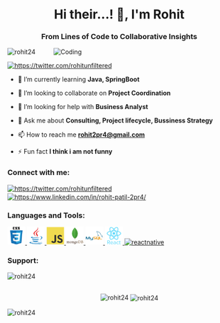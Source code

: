 
<h1 align="center">Hi their...! 👋, I'm Rohit </h1>
<h3 align="center">From Lines of Code to Collaborative Insights</h3>
<img align="right" alt="Coding" width="400" src="https://media.tenor.com/rePDfDWO3XoAAAAd/hacking.gif">

<p align="left"> <img src="https://komarev.com/ghpvc/?username=rohit24&label=Profile%20views&color=0e75b6&style=flat" alt="rohit24" /> </p>

<p align="left"> <a href="https://twitter.com/https://twitter.com/rohitunfiltered" target="blank"><img src="https://img.shields.io/twitter/follow/https://twitter.com/rohitunfiltered?logo=twitter&style=for-the-badge" alt="https://twitter.com/rohitunfiltered" /></a> </p>

- 🌱 I’m currently learning **Java, SpringBoot**

- 👯 I’m looking to collaborate on **Project Coordination**

- 🤝 I’m looking for help with **Business Analyst**

- 💬 Ask me about **Consulting, Project lifecycle, Bussiness Strategy**

- 📫 How to reach me **rohit2pr4@gmail.com**

- ⚡ Fun fact **I think i am not funny**

<h3 align="left">Connect with me:</h3>
<p align="left">
<a href="https://twitter.com/https://twitter.com/rohitunfiltered" target="blank"><img align="center" src="https://raw.githubusercontent.com/rahuldkjain/github-profile-readme-generator/master/src/images/icons/Social/twitter.svg" alt="https://twitter.com/rohitunfiltered" height="30" width="40" /></a>
<a href="https://linkedin.com/in/https://www.linkedin.com/in/rohit-patil-2pr4/" target="blank"><img align="center" src="https://raw.githubusercontent.com/rahuldkjain/github-profile-readme-generator/master/src/images/icons/Social/linked-in-alt.svg" alt="https://www.linkedin.com/in/rohit-patil-2pr4/" height="30" width="40" /></a>
</p>

<h3 align="left">Languages and Tools:</h3>
<p align="left"> <a href="https://www.w3schools.com/css/" target="_blank" rel="noreferrer"> <img src="https://raw.githubusercontent.com/devicons/devicon/master/icons/css3/css3-original-wordmark.svg" alt="css3" width="40" height="40"/> </a> <a href="https://www.java.com" target="_blank" rel="noreferrer"> <img src="https://raw.githubusercontent.com/devicons/devicon/master/icons/java/java-original.svg" alt="java" width="40" height="40"/> </a> <a href="https://developer.mozilla.org/en-US/docs/Web/JavaScript" target="_blank" rel="noreferrer"> <img src="https://raw.githubusercontent.com/devicons/devicon/master/icons/javascript/javascript-original.svg" alt="javascript" width="40" height="40"/> </a> <a href="https://www.mongodb.com/" target="_blank" rel="noreferrer"> <img src="https://raw.githubusercontent.com/devicons/devicon/master/icons/mongodb/mongodb-original-wordmark.svg" alt="mongodb" width="40" height="40"/> </a> <a href="https://www.mysql.com/" target="_blank" rel="noreferrer"> <img src="https://raw.githubusercontent.com/devicons/devicon/master/icons/mysql/mysql-original-wordmark.svg" alt="mysql" width="40" height="40"/> </a> <a href="https://reactjs.org/" target="_blank" rel="noreferrer"> <img src="https://raw.githubusercontent.com/devicons/devicon/master/icons/react/react-original-wordmark.svg" alt="react" width="40" height="40"/> </a> <a href="https://reactnative.dev/" target="_blank" rel="noreferrer"> <img src="https://reactnative.dev/img/header_logo.svg" alt="reactnative" width="40" height="40"/> </a> </p>

<h3 align="left">Support:</h3>
<p><a href="https://www.buymeacoffee.com/rohit24"> <img align="left" src="https://cdn.buymeacoffee.com/buttons/v2/default-yellow.png" height="50" width="210" alt="rohit24" /></a></p><br><br>

<p><img align="left" src="https://github-readme-stats.vercel.app/api/top-langs?username=rohit24&show_icons=true&locale=en&layout=compact" alt="rohit24" /></p>

<p>&nbsp;<img align="center" src="https://github-readme-stats.vercel.app/api?username=rohit24&show_icons=true&locale=en" alt="rohit24" /></p>

<p><img align="center" src="https://github-readme-streak-stats.herokuapp.com/?user=rohit24&" alt="rohit24" /></p>
